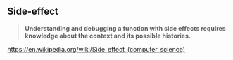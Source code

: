 ## Side-effect

> **Understanding and debugging a function with side effects requires knowledge about the context and its possible histories.**

https://en.wikipedia.org/wiki/Side_effect_(computer_science)

